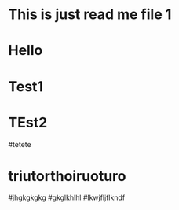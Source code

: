 # This is just read me file 1
# Hello
# Test1
# TEst2
#tetete
# triutorthoiruoturo
#jhgkgkgkg
#gkglkhlhl
#lkwjfljflkndf
